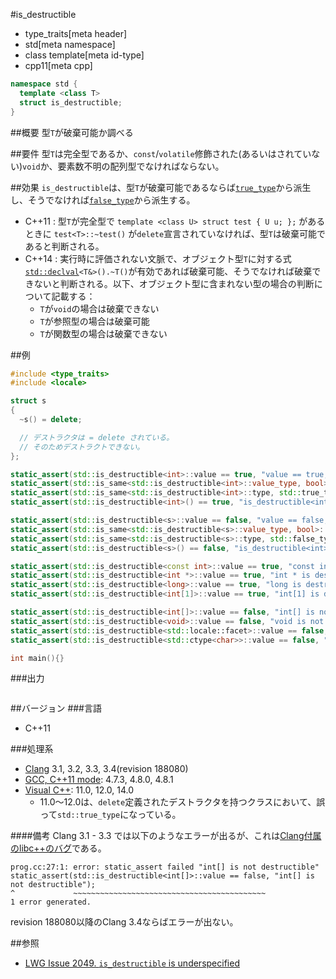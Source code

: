 #is_destructible
* type_traits[meta header]
* std[meta namespace]
* class template[meta id-type]
* cpp11[meta cpp]

```cpp
namespace std {
  template <class T>
  struct is_destructible;
}
```

##概要
型`T`が破棄可能か調べる


##要件
型`T`は完全型であるか、`const`/`volatile`修飾された(あるいはされていない)`void`か、要素数不明の配列型でなければならない。


##効果
`is_destructible`は、型`T`が破棄可能であるならば[`true_type`](true_type.md)から派生し、そうでなければ[`false_type`](false_type.md)から派生する。

- C++11 : 型`T`が完全型で `template <class U> struct test { U u; };` があるときに `test<T>::~test()` が`delete`宣言されていなければ、型`T`は破棄可能であると判断される。
- C++14 : 実行時に評価されない文脈で、オブジェクト型`T`に対する式[`std::declval`](/reference/utility/declval.md)`<T&>().~T()`が有効であれば破棄可能、そうでなければ破棄できないと判断される。以下、オブジェクト型に含まれない型の場合の判断について記載する：
    - `T`が`void`の場合は破棄できない
    - `T`が参照型の場合は破棄可能
    - `T`が関数型の場合は破棄できない


##例
```cpp
#include <type_traits>
#include <locale>

struct s
{
  ~s() = delete;

  // デストラクタは = delete されている。
  // そのためデストラクトできない。
};

static_assert(std::is_destructible<int>::value == true, "value == true, int is destructible");
static_assert(std::is_same<std::is_destructible<int>::value_type, bool>::value, "value_type == bool");
static_assert(std::is_same<std::is_destructible<int>::type, std::true_type>::value, "type == true_type");
static_assert(std::is_destructible<int>() == true, "is_destructible<int>() == true");

static_assert(std::is_destructible<s>::value == false, "value == false, s is not destructible");
static_assert(std::is_same<std::is_destructible<s>::value_type, bool>::value, "value_type == bool");
static_assert(std::is_same<std::is_destructible<s>::type, std::false_type>::value, "type == false_type");
static_assert(std::is_destructible<s>() == false, "is_destructible<int>() == false");

static_assert(std::is_destructible<const int>::value == true, "const int is destructible");
static_assert(std::is_destructible<int *>::value == true, "int * is destructible");
static_assert(std::is_destructible<long>::value == true, "long is destructible");
static_assert(std::is_destructible<int[1]>::value == true, "int[1] is destructible");

static_assert(std::is_destructible<int[]>::value == false, "int[] is not destructible");
static_assert(std::is_destructible<void>::value == false, "void is not destructible");
static_assert(std::is_destructible<std::locale::facet>::value == false, "std::locale::facet is not destructible");
static_assert(std::is_destructible<std::ctype<char>>::value == false, "std::ctype<char> is not destructible");

int main(){}
```

###出力
```cpp
```

##バージョン
###言語
- C++11

###処理系
- [Clang](/implementation.md#clang) 3.1, 3.2, 3.3, 3.4(revision 188080)
- [GCC, C++11 mode](/implementation.md#gcc): 4.7.3, 4.8.0, 4.8.1
- [Visual C++](/implementation.md#visual_cpp): 11.0, 12.0, 14.0
	- 11.0～12.0は、`delete`定義されたデストラクタを持つクラスにおいて、誤って`std::true_type`になっている。

####備考
Clang 3.1 - 3.3 では以下のようなエラーが出るが、これは[Clang付属のlibc++のバグ](http://llvm.org/bugs/show_bug.cgi?id=16839)である。
```
prog.cc:27:1: error: static_assert failed "int[] is not destructible"
static_assert(std::is_destructible<int[]>::value == false, "int[] is not destructible");
^             ~~~~~~~~~~~~~~~~~~~~~~~~~~~~~~~~~~~~~~~~~~~
1 error generated.
```
revision 188080以降のClang 3.4ならばエラーが出ない。


##参照
- [LWG Issue 2049. `is_destructible` is underspecified](http://www.open-std.org/jtc1/sc22/wg21/docs/lwg-defects.html#2049)

